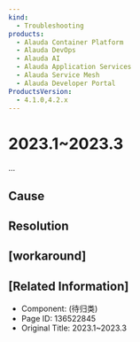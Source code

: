 ```yaml
---
kind:
  - Troubleshooting
products:
  - Alauda Container Platform
  - Alauda DevOps
  - Alauda AI
  - Alauda Application Services
  - Alauda Service Mesh
  - Alauda Developer Portal
ProductsVersion:
  - 4.1.0,4.2.x
---
```

<!-- A type of document that involves encountering a fault, diagnosing it, performing root cause analysis, and providing solutions. -->

# 2023.1~2023.3

...

## Cause

## Resolution

## [workaround]

## [Related Information]
- Component: (待归类)
- Page ID: 136522845
- Original Title: 2023.1~2023.3
